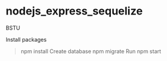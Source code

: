 # nodejs_express_sequelize
BSTU

Install packages
> npm install
Create database
> npm migrate
Run
> npm start
